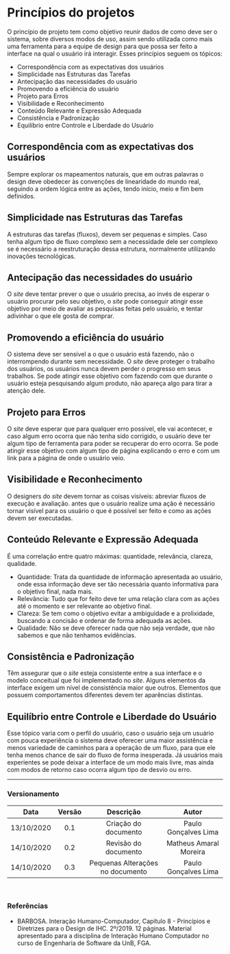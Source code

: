 # Princípios do projetos
 
O princípio de projeto tem como objetivo reunir dados de como deve ser o sistema, sobre diversos modos de uso, assim sendo utilizada como mais uma ferramenta para a equipe de design para que possa ser feito a interface na qual o usuário irá interagir. Esses princípios seguem os tópicos:
 * Correspondência com as expectativas dos usuários
 * Simplicidade nas Estruturas das Tarefas
 * Antecipação das necessidades do usuário
 * Promovendo a eficiência do usuário
 * Projeto para Erros
 * Visibilidade e Reconhecimento
 * Conteúdo Relevante e Expressão Adequada
 * Consistência e Padronização
 * Equilíbrio entre Controle e Liberdade do Usuário


## Correspondência com as expectativas dos usuários

Sempre explorar os mapeamentos naturais, que em outras palavras o design deve obedecer às convenções de linearidade do mundo real, seguindo a ordem lógica entre as ações, tendo início, meio e fim bem definidos.
 
## Simplicidade nas Estruturas das Tarefas
 
A estruturas das tarefas (fluxos), devem ser pequenas e simples. Caso tenha algum tipo de fluxo complexo sem a necessidade dele ser complexo se é necessário a reestruturação dessa estrutura, normalmente utilizando inovações tecnológicas.

## Antecipação das necessidades do usuário 
 
O *site* deve tentar prever o que o usuário precisa, ao invés de esperar o usuário procurar pelo seu objetivo, o *site* pode conseguir atingir esse objetivo por meio de avaliar as pesquisas feitas pelo usuário, e tentar adivinhar o que ele gosta de comprar. 
 
## Promovendo a eficiência do usuário
 
O sistema deve ser sensível a o que o usuário está fazendo, não o interrompendo durante sem necessidade. O *site* deve proteger o trabalho dos usuários, os usuários nunca devem perder o progresso em seus trabalhos. Se pode atingir esse objetivo com fazendo com que durante o usuário esteja pesquisando algum produto, não apareça algo para tirar a atenção dele.

## Projeto para Erros
 
O *site* deve esperar que para qualquer erro possível, ele vai acontecer, e caso algum erro ocorra que não tenha sido corrigido, o usuário deve ter algum tipo de ferramenta para poder se recuperar do erro ocorra. Se pode atingir esse objetivo com algum tipo de página explicando o erro e com um link para a página de onde o usuário veio.

## Visibilidade e Reconhecimento
 
O designers do *site* devem tornar as coisas visíveis: abreviar fluxos de execução e avaliação. antes que o usuário realize uma ação é necessário tornar visível para os usuário o que é possível ser feito e como as ações devem ser executadas.

## Conteúdo Relevante e Expressão Adequada
 
É uma correlação entre quatro máximas: quantidade, relevância, clareza, qualidade. 
  * Quantidade: Trata da quantidade de informação apresentada ao usuário, onde essa informação deve ser tão necessária quanto informativa para o objetivo final, nada mais.
  * Relevância: Tudo que for feito deve ter uma relação clara com as ações até o momento e ser relevante ao objetivo final.
  * Clareza: Se tem como o objetivo evitar a ambiguidade e a prolixidade, buscando a concisão e ordenar de forma adequada as ações.
  * Qualidade: Não se deve oferecer nada que não seja verdade, que não sabemos e que não tenhamos evidências.
 
## Consistência e Padronização
 
Têm assegurar que o *site* esteja consistente entre a sua interface e o modelo conceitual que foi implementado no *site*. 
Alguns elementos da interface exigem um nível de consistência maior que outros.
Elementos que possuem comportamentos diferentes devem ter aparências distintas.
 
## Equilíbrio entre Controle e Liberdade do Usuário
 
Esse tópico varia com o perfil do usuário, caso o usuário seja um usuário com pouca experiência o sistema deve oferecer uma maior assistência e menos variedade de caminhos para a operação de um fluxo, para que ele tenha menos chance de sair do fluxo de forma inesperada. Já usuários mais experientes se pode deixar a interface de um modo mais livre, mas ainda com modos de retorno caso ocorra algum tipo de desvio ou erro.
 

---

### Versionamento

|Data|Versão|Descrição|Autor|
|:-:|:-:|:-:|:-:|
|13/10/2020|0.1|Criação do documento|Paulo Gonçalves Lima|
|14/10/2020|0.2|Revisão do documento|Matheus Amaral Moreira|
|14/10/2020|0.3|Pequenas Alterações no documento|Paulo Gonçalves Lima|

<br/>
 
### Referências
 
- BARBOSA. Interação Humano-Computador, Capítulo 8 - Princípios e Diretrizes para o Design de IHC. 2º/2019. 12 páginas. Material apresentado para a disciplina de Interação Humano Computador no curso de Engenharia de Software da UnB, FGA.



